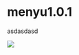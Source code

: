 # menyu1.0.1
asdasdasd

<img src="https://s3-alpha.figma.com/hub/file/825028639/745b4df4-5d02-40b2-9997-6616f8bd2e9b-cover.png"/>

